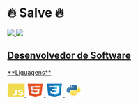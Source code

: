 <h1 align=”center”>&#128293; Salve &#128293;</h1>
<div>
  <a href="https://github.com/IceyPiter">
  <img height="180em" src="https://github-readme-stats.vercel.app/api?username=IceyPiter&show_icons=true&theme=dark&include_all_commits=true&count_private=true"/>
  <img height="180em" src="https://github-readme-stats.vercel.app/api/top-langs/?username=IceyPiter&layout=compact&langs_count=168&theme=dark"/>
</div>
  <h2>Desenvolvedor de Software</h2>
 **Liguagens**
<div style="display: inline_block"><br>
  <img align_items="center" position="center" alt="Piter-Js" height="30" width="40" src="https://raw.githubusercontent.com/devicons/devicon/master/icons/javascript/javascript-plain.svg">
  <img align_items="center" alt="Piter-HTML" height="30" width="40" src="https://raw.githubusercontent.com/devicons/devicon/master/icons/html5/html5-original.svg">
  <img align_items="center" alt="Piter-CSS" height="30" width="40" src="https://raw.githubusercontent.com/devicons/devicon/master/icons/css3/css3-original.svg">
  <img align_items="center" alt="Piter-Python" height="30" width="40" src="https://raw.githubusercontent.com/devicons/devicon/master/icons/python/python-original.svg">
</div>
